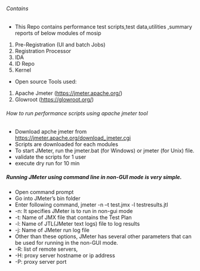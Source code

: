 ###### Contains
- This Repo contains performance test scripts,test data,utilities ,summary reports of below modules of mosip 

1. Pre-Registration (UI and batch Jobs)
2. Registration Processor
3. IDA
4. ID Repo
5. Kernel
- Open source Tools used:
1. Apache Jmeter (https://jmeter.apache.org/)
2. Glowroot (https://glowroot.org/)

###### How to run performance scripts using apache jmeter tool
- Download apche jmeter from https://jmeter.apache.org/download_jmeter.cgi
- Scripts are downloaded for each modules 
- To start JMeter, run the jmeter.bat (for Windows) or jmeter (for Unix) file. 
- validate the scripts for 1 user
- execute dry run for 10 min

##### Running JMeter using command line in non-GUI mode is very simple.
- Open command prompt
- Go into JMeter’s bin folder
- Enter following command, jmeter -n –t test.jmx -l testresults.jtl
-  -n: It specifies JMeter is to run in non-gui mode
-  -t: Name of JMX file that contains the Test Plan
-  -l: Name of JTL(JMeter text logs) file to log results
-  -j: Name of JMeter run log file
-  Other than these options, JMeter has several other parameters that can be used for running in the non-GUI mode.
-  -R: list of remote servers,
-  -H: proxy server hostname or ip address
-  -P: proxy server port